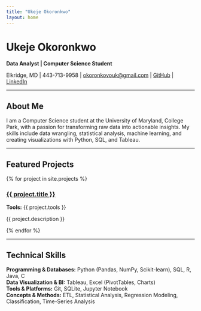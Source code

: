 ```yaml
---
title: "Ukeje Okoronkwo"
layout: home
---
```


# Ukeje Okoronkwo
**Data Analyst | Computer Science Student**

Elkridge, MD | 443-713-9958 | okoronkovouk@gmail.com | [GitHub](https://github.com/UkejeQ) | [LinkedIn](https://www.linkedin.com/in/your-profile/)

---

## About Me

I am a Computer Science student at the University of Maryland, College Park, with a passion for transforming raw data into actionable insights. My skills include data wrangling, statistical analysis, machine learning, and creating visualizations with Python, SQL, and Tableau.

---

## Featured Projects

{% for project in site.projects %}
<div class="project-preview">
    <h3><a href="{{ project.url }}">{{ project.title }}</a></h3>
    <p><strong>Tools:</strong> {{ project.tools }}</p>
    <p>{{ project.description }}</p>
</div>
{% endfor %}

---

## Technical Skills

**Programming & Databases:** Python (Pandas, NumPy, Scikit-learn), SQL, R, Java, C  
**Data Visualization & BI:** Tableau, Excel (PivotTables, Charts)  
**Tools & Platforms:** Git, SQLite, Jupyter Notebook  
**Concepts & Methods:** ETL, Statistical Analysis, Regression Modeling, Classification, Time-Series Analysis
